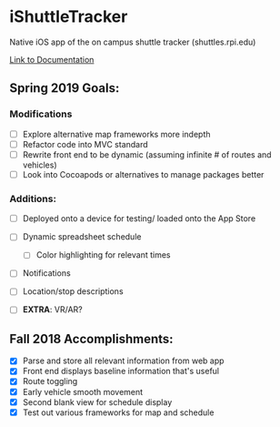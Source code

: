 # iShuttleTracker

Native iOS app of the on campus shuttle tracker (shuttles.rpi.edu)

[Link to Documentation](https://github.com/quuu/ShuttleTrackeriOS/blob/master/Documentation/README.md)

## Spring 2019 Goals:

### Modifications
- [ ] Explore alternative map frameworks more indepth
- [ ] Refactor code into MVC standard
- [ ] Rewrite front end to be dynamic (assuming infinite # of routes and vehicles)
- [ ] Look into Cocoapods or alternatives to manage packages better

### Additions:
- [ ] Deployed onto a device for testing/ loaded onto the App Store
- [ ] Dynamic spreadsheet schedule 
    - [ ] Color highlighting for relevant times
- [ ] Notifications
- [ ]  Location/stop descriptions
- [ ] **EXTRA**: VR/AR?
    

## Fall 2018 Accomplishments:
- [x] Parse and store all relevant information from web app
- [x] Front end displays baseline information that's useful 
- [x] Route toggling
- [x] Early vehicle smooth movement 
- [x] Second blank view for schedule display
- [x] Test out various frameworks for map and schedule
